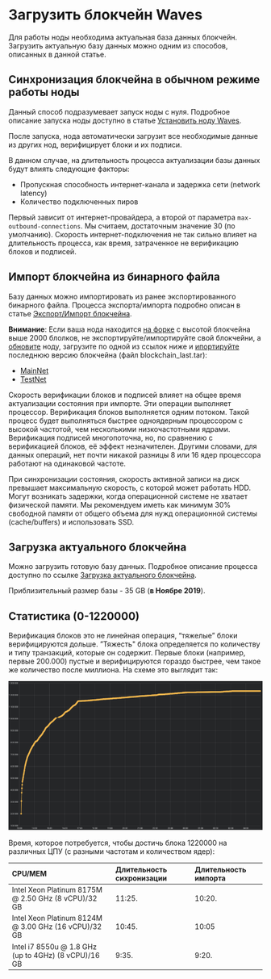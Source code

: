 # Загрузить блокчейн Waves

Для работы ноды необходима актуальная база данных блокчейн. Загрузить актуальную базу данных можно одним из способов, описанных в данной статье.

## Синхронизация блокчейна в обычном режиме работы ноды

Данный способ подразумевает запуск ноды с нуля. Подробное описание запуска ноды доступно в статье [Установить ноду Waves](/ru/waves-node/how-to-install-a-node/how-to-install-a-node).

После запуска, нода автоматически загрузит все необходимые данные из других нод, верифицирует блоки и их подписи.

В данном случае, на длительность процесса актуализации базы данных будут влиять следующие факторы:

* Пропускная способность интернет-канала и задержка сети (network latency)
* Количество подключенных пиров

Первый зависит от интернет-провайдера, а второй от параметра `max-outbound-connections`. Мы считаем, достаточным значение 30 (по умолчанию). Скорость интернет-подключения не так сильно влияет на длительность процесса, как время, затраченное не верификацию блоков и подписей.

## Импорт блокчейна из бинарного файла

Базу данных можно импортировать из ранее экспортированного бинарного файла. Процесса экспорта/импорта подробно описан в статье [Экспорт/Импорт блокчейна](/ru/waves-node/options-for-getting-actual-blockchain/import-from-the-blockchain).

**Внимание**: Если ваша нода находится [на форке](/ru/waves-node#работа-с-форками) с высотой блокчейна выше 2000 блолков, не экспортируйте/импортируйте свой блокчейни, а [обновите](/ru/waves-node/upgrading) ноду, загрузите по одной из ссылок ниже и [ипортируйте](/ru/waves-node/options-for-getting-actual-blockchain/import-from-the-blockchain) последнюю версию блокчейна (файл blockchain_last.tar):

* [MainNet](http://blockchain.wavesnodes.com/)
* [TestNet](http://blockchain-testnet.wavesnodes.com/)

Скорость верификации блоков и подписей влияет на общее время актуализации состояния при импорте. Эти операции выполняет процессор. Верификация блоков выполняется одним потоком. Такой процесс будет выполняться быстрее одноядерным процессором с высокой частотой, чем несколькими низкочастотными ядрами. Верификация подписей многопоточна, но, по сравнению с верификацией блоков, её эффект незначителен. Другими словами, для данных операций, нет почти никакой разницы 8 или 16 ядер процессора работают на одинаковой частоте.

При синхронизации состояния, скорость активной записи на диск превышает максимальную скорость, с которой может работать HDD. Могут возникать задержки, когда операционной системе не хватает физической памяти. Мы рекомендуем иметь как минимум 30% свободной памяти от общего объема для нужд операционной системы (cache/buffers) и использовать SSD.

## Загрузка актуального блокчейна

Можно загрузить готовую базу данных. Подробное описание процесса доступно по ссылке [Загрузка актуального блокчейна](/ru/waves-node/options-for-getting-actual-blockchain/state-downloading-and-applying).

Приблизительный размер базы - 35 GB (**в Ноябре 2019**).

## Статистика \(0-1220000\)

Верификация блоков это не линейная операция, “тяжелые” блоки верифицируются дольше. ”Тяжесть" блока определяется по количеству и типу транзакций, которые он содержит. Первые блоки (например, первые 200.000) пустые и верифицируются гораздо быстрее, чем такое же количество после миллиона. На схеме это выглядит так:

![1](./_assets/statistics_blocks_receiving.png)

Время, которое потребуется, чтобы достичь блока 1220000 на различных ЦПУ (с разными частотам и количеством ядер):

| CPU/MEM | Длительность сихронизации | Длительность импорта |
| :--- | :--- | :--- |
| Intel Xeon Platinum 8175M @ 2.50 GHz \(8 vCPU\)/32 GB | 11:25. | 10:20. |
| Intel Xeon Platinum 8124M @ 3.00 GHz \(16 vCPU\)/32 GB | 10:45. | 10:05 |
| Intel i7 8550u @ 1.8 GHz \(up to 4GHz\) \(8 vCPU\)/16 GB | 9:35. | 9:20. |
